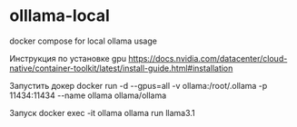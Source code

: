 # olllama-local
docker compose for local ollama usage


Инструкция по установке gpu 
https://docs.nvidia.com/datacenter/cloud-native/container-toolkit/latest/install-guide.html#installation

Запустить докер
docker run -d --gpus=all -v ollama:/root/.ollama -p 11434:11434 --name ollama ollama/ollama

Запуск docker exec -it ollama ollama run llama3.1